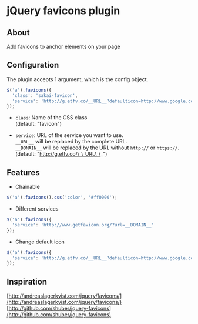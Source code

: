 # jQuery favicons plugin

## About

Add favicons to anchor elements on your page

## Configuration

The plugin accepts 1 argument, which is the config object.

```javascript
$('a').favicons({
  'class': 'sakai-favicon',
  'service': 'http://g.etfv.co/__URL__?defaulticon=http://www.google.com/favicon.ico'
});
```

* `class`: Name of the CSS class  
(default: "favicon")

* `service`: URL of the service you want to use.  
`__URL__` will be replaced by the complete URL.  
`__DOMAIN__` will be replaced by the URL without `http://` or `https://`.  
(default: "http://g.etfv.co/\_\_URL\_\_")

## Features
* Chainable

```javascript
$('a').favicons().css('color', '#ff0000');
```

* Different services

```javascript
$('a').favicons({
  'service': 'http://www.getfavicon.org/?url=__DOMAIN__'
});
```

* Change default icon

```javascript
$('a').favicons({
  'service': 'http://g.etfv.co/__URL__?defaulticon=http://www.google.com/favicon.ico'
});
```

## Inspiration
[http://andreaslagerkvist.com/jquery/favicons/](http://andreaslagerkvist.com/jquery/favicons/)
[http://github.com/shuber/jquery-favicons](http://github.com/shuber/jquery-favicons)